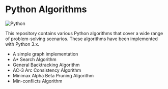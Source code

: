 # Python Algorithms

![Python](https://img.shields.io/badge/Python-3.x-blue.svg)

This repository contains various Python algorithms that cover a wide range of problem-solving scenarios. These algorithms have been implemented with Python 3.x.

- A simple graph implementation
- A* Search Algorithm
- General Backtracking Algorithm
- AC-3 Arc Consistency Algorithm
- Minimax Alpha Beta Pruning Algorithm
- Min-conflicts Algorithm